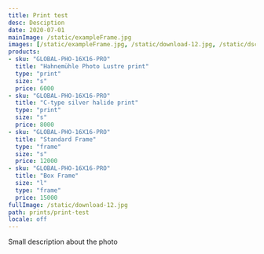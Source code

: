 ```yaml
---
title: Print test
desc: Desciption
date: 2020-07-01
mainImage: /static/exampleFrame.jpg
images: [/static/exampleFrame.jpg, /static/download-12.jpg, /static/dsc03161.jpg, /static/download-16.jpg]
products: 
- sku: "GLOBAL-PHO-16X16-PRO"
  title: "Hahnemühle Photo Lustre print"
  type: "print"
  size: "s"
  price: 6000
- sku: "GLOBAL-PHO-16X16-PRO"
  title: "C-type silver halide print"
  type: "print"
  size: "s"
  price: 8000
- sku: "GLOBAL-PHO-16X16-PRO"
  title: "Standard Frame"
  type: "frame"
  size: "s"
  price: 12000
- sku: "GLOBAL-PHO-16X16-PRO"
  title: "Box Frame" 
  size: "l"
  type: "frame"
  price: 15000
fullImage: /static/download-12.jpg
path: prints/print-test
locale: off
---
```

Small description about the photo